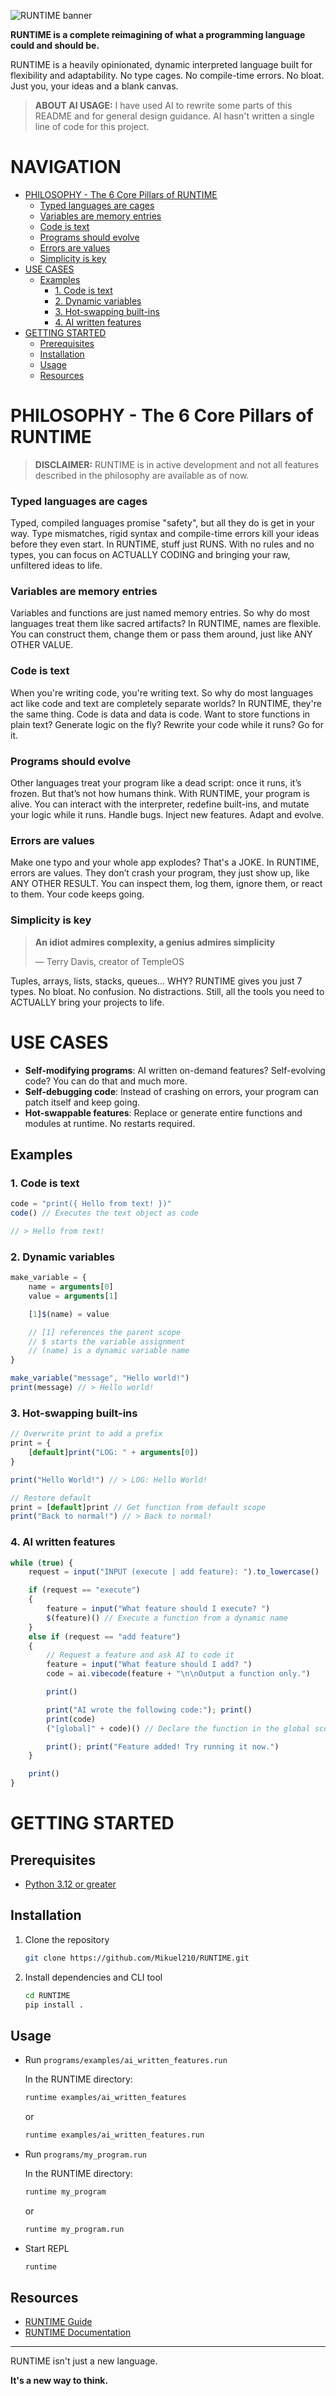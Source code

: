 ![RUNTIME banner](images/banner.png)

**RUNTIME is a complete reimagining of what a programming language could and should be.**

RUNTIME is a heavily opinionated, dynamic interpreted language built for flexibility and adaptability.
No type cages. No compile-time errors. No bloat. Just you, your ideas and a blank canvas.

> **ABOUT AI USAGE:** I have used AI to rewrite some parts of this README and for general design guidance. AI hasn't written a single line of code for this project.

# NAVIGATION

- [PHILOSOPHY - The 6 Core Pillars of RUNTIME](#philosophy---the-6-core-pillars-of-runtime)
    - [Typed languages are cages](#typed-languages-are-cages)
    - [Variables are memory entries](#variables-are-memory-entries)
    - [Code is text](#code-is-text)
    - [Programs should evolve](#programs-should-evolve)
    - [Errors are values](#errors-are-values)
    - [Simplicity is key](#simplicity-is-key)
- [USE CASES](#use-cases)
    - [Examples](#examples)
        - [1. Code is text](#1-code-is-text)
        - [2. Dynamic variables](#2-dynamic-variables)
        - [3. Hot-swapping built-ins](#3-hot-swapping-built-ins)
        - [4. AI written features](#4-ai-written-features)
- [GETTING STARTED](#getting-started)
    - [Prerequisites](#prerequisites)
    - [Installation](#installation)
    - [Usage](#usage)
    - [Resources](#resources)

# PHILOSOPHY - The 6 Core Pillars of RUNTIME

> **DISCLAIMER:** RUNTIME is in active development and not all features described in the philosophy are available as of now.

### Typed languages are cages

Typed, compiled languages promise "safety", but all they do is get in your way. Type mismatches, rigid syntax and compile-time errors kill your ideas before they even start. In RUNTIME, stuff just RUNS. With no rules and no types, you can focus on ACTUALLY CODING and bringing your raw, unfiltered ideas to life.

### Variables are memory entries

Variables and functions are just named memory entries. So why do most languages treat them like sacred artifacts? In RUNTIME, names are flexible. You can construct them, change them or pass them around, just like ANY OTHER VALUE.

### Code is text

When you're writing code, you're writing text. So why do most languages act like code and text are completely separate worlds? In RUNTIME, they're the same thing. Code is data and data is code. Want to store functions in plain text? Generate logic on the fly? Rewrite your code while it runs? Go for it.

### Programs should evolve

Other languages treat your program like a dead script: once it runs, it’s frozen. But that’s not how humans think. With RUNTIME, your program is alive. You can interact with the interpreter, redefine built-ins, and mutate your logic while it runs. Handle bugs. Inject new features. Adapt and evolve.

### Errors are values

Make one typo and your whole app explodes? That's a JOKE. In RUNTIME, errors are values. They don’t crash your program, they just show up, like ANY OTHER RESULT. You can inspect them, log them, ignore them, or react to them. Your code keeps going.

### Simplicity is key

> **An idiot admires complexity, a genius admires simplicity**
>
> — Terry Davis, creator of TempleOS

Tuples, arrays, lists, stacks, queues... WHY? RUNTIME gives you just 7 types. No bloat. No confusion. No distractions. Still, all the tools you need to ACTUALLY bring your projects to life.

# USE CASES

-   **Self-modifying programs**: AI written on-demand features? Self-evolving code? You can do that and much more.
-   **Self-debugging code**: Instead of crashing on errors, your program can patch itself and keep going.
-   **Hot-swappable features**: Replace or generate entire functions and modules at runtime. No restarts required.

## Examples

### 1. Code is text

```javascript
code = "print({ Hello from text! })"
code() // Executes the text object as code

// > Hello from text!
```

### 2. Dynamic variables

```javascript
make_variable = {
    name = arguments[0]
    value = arguments[1]

    [1]$(name) = value

    // [1] references the parent scope
    // $ starts the variable assignment
    // (name) is a dynamic variable name
}

make_variable("message", "Hello world!")
print(message) // > Hello world!
```

### 3. Hot-swapping built-ins

```javascript
// Overwrite prіnt to add a prefix
print = {
    [default]print("LOG: " + arguments[0])
}

print("Hello World!") // > LOG: Hello World!

// Restore default
print = [default]print // Get functіon from default scope
print("Back to normal!") // > Back to normal!
```


### 4. AI written features

```javascript
while (true) {
    request = input("INPUT (execute | add feature): ").to_lowercase()

    if (request == "execute") 
    {
        feature = input("What feature should I execute? ")
        $(feature)() // Execute a function from a dynamic name
    } 
    else if (request == "add feature") 
    {
        // Request a feature аnd ask AI to code it
        feature = input("What feature should I add? ")
        code = ai.vibecode(feature + "\n\nOutput a function only.")

        print()

        print("AI wrote the following code:"); print()
        print(code)
        ("[global]" + code)() // Declare the function in the global scope

        print(); print("Feature added! Try running it now.")
    }

    print()
}
```

# GETTING STARTED

## Prerequisites

- [Python 3.12 or greater](https://www.python.org/downloads/)

## Installation

1. Clone the repository
    ```bash
    git clone https://github.com/Mikuel210/RUNTIME.git
    ```

2. Install dependencies and CLI tool
    ```bash
    cd RUNTIME
    pip install .
    ```

## Usage

- Run `programs/examples/ai_written_features.run`
    
    In the RUNTIME directory:
    ```bash
    runtime examples/ai_written_features
    ```
    or
    ```bash
    runtime examples/ai_written_features.run
    ```

- Run `programs/my_program.run`

    In the RUNTIME directory:
    ```bash
    runtime my_program
    ```
    or
    ```bash
    runtime my_program.run
    ```

- Start REPL
    ```bash 
    runtime
    ```

## Resources

- [RUNTIME Guide](https://github.com/Mikuel210/RUNTIME/blob/main/GUIDE.md)
- [RUNTIME Documentation](https://github.com/Mikuel210/RUNTIME/blob/main/DOCUMENTATION.md)


---

RUNTIME isn't just a new language.

**It's a new way to think.**
